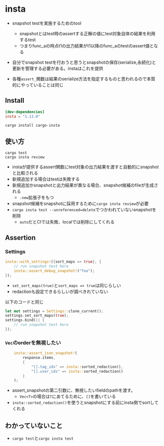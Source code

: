 # insta

* snapshot testを実施するためのtool
  * snapshotとはtest時のassertする正解の値にtest対象自体の結果を利用するtest
  * つまりfunc_aの時点t1の出力結果がt1以降のfunc_aのtestのassert値となる

* 自分でsnapshot testを行おうと思うとsnapshotの保存(serialize,永続化)と更新を管理する必要がある。instaはこれを提供
* 各種`assert_`関数は結果のserialize方法を指定するものと思われるので本質的にやっていることは同じ

## Install

```toml
[dev-dependencies]
insta = "1.13.0"
```

`cargo install cargo-insta`


## 使い方

```shell
cargo test
cargo insta review
```

* instaが提供するassert関数にtest対象の出力結果を渡すと自動的にsnapshotと比較される
* 新規追加する場合はtestは失敗する
* 新規追加かsnapshotと出力結果が異なる場合、snapshot候補のfileが生成される
  * `.new`拡張子をもつ
* snapshot候補をsnapshotに採用するために`cargo insta review`が必要
* `cargo insta test --unreferenced=delete`でつかわれていないsnapshotを削除
  * `auto`だとCIでは失敗、localでは削除にしてくれる

## Assertion

### Settings

```rust
insta::with_settings!({sort_maps => true}, {
    // run snapshot test here
    insta::assert_debug_snapshot!("foo");
});
```

* `set_sort_maps(true)`と`sort_maps => true`は同じらしい
* redactionも設定できるらしいが調べきれていない

以下のコードと同じ

```rust
let mut settings = Settings::clone_current();
settings.set_sort_maps(true);
settings.bind(|| {
    // run snapshot test here
});
```

### `Vec`のorderを無視したい

```rust
    insta::assert_json_snapshot!(
        response.items,
        {
            "[].tag_ids" => insta::sorted_redaction(),
            "[].user_ids" => insta::sorted_redaction()
        }
    );
```

* assert_snapshotの第二引数に、無視したいfieldのpathを渡す。
  * `Vec<T>`の場合は`T`にあてるために、`[]`を書いている
* `insta::sorted_redaction()`を使うとsnapshotにする前にinsta側でsortしてくれる


## わかっていないこと

* `cargo test`と`cargo insta test`


